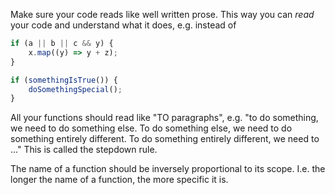 Make sure your code reads like well written prose. This way you can _read_ your code and understand what it does, e.g. instead of

``` ts
if (a || b || c && y) {
	x.map((y) => y + z);
}
```

``` ts
if (somethingIsTrue()) {
	doSomethingSpecial();
}
```

All your functions should read like "TO paragraphs", e.g. "to do something, we need to do something else. To do something else, we need to do something entirely different. To do something entirely different, we need to ..." This is called the stepdown rule.

The name of a function should be inversely proportional to its scope. I.e. the longer the name of a function, the more specific it is.
